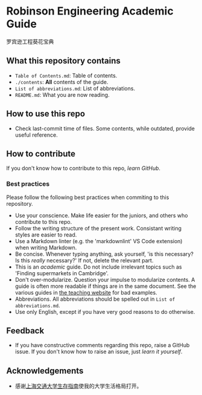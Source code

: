 # Robinson Engineering Academic Guide

罗宾逊工程葵花宝典

## What this repository contains

- `Table of Contents.md`: Table of contents.
- `./contents`: **All** contents of the guide.
- `List of abbreviations.md`: List of abbreviations.
- `README.md`: What you are now reading.

## How to use this repo

- Check last-commit time of files. Some contents, while outdated, provide useful reference.

## How to contribute

If you don't know how to contribute to this repo, *learn GitHub*.

### Best practices

Please follow the following best practices when commiting to this repository.

- Use your conscience. Make life easier for the juniors, and others who contribute to this repo.
- Follow the writing structure of the present work. Consistant writing styles are easier to read.
- Use a Markdown linter (e.g. the 'markdownlint' VS Code extension) when writing Markdown.
- Be concise. Whenever typing anything, ask yourself, 'is this necessary? Is this *really* necessary?' If not, delete the relevant part.
- This is an *academic* guide. Do not include irrelevant topics such as 'Finding supermarkets in Cambridge'.
- Don't over-modularize. Question your impulse to modularize contents. A guide is often more readable if things are in the same document. See the various guides in [the teaching website](https://teaching.eng.cam.ac.uk/) for bad examples.
- Abbreviations. All abbreviations should be spelled out in `List of abbreviations.md`.
- Use only English, except if you have very good reasons to do otherwise.

## Feedback

- If you have constructive comments regarding this repo, raise a GitHub issue. If you don't know how to raise an issue, just *learn it yourself*.

## Acknowledgements

- 感谢[上海交通大学生存指南](https://github.com/SurviveSJTU/SurviveSJTUManual)使我的大学生活格局打开。
